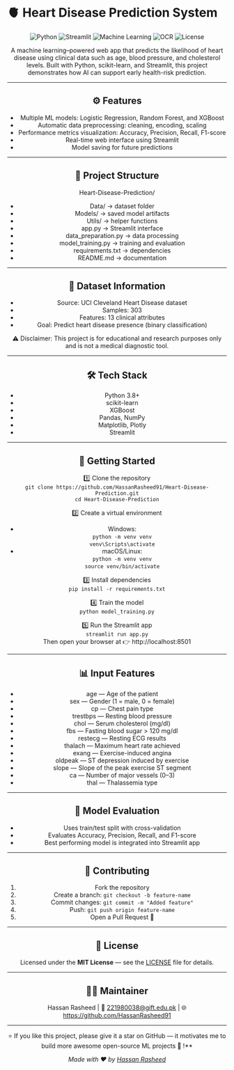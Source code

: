 # 🫀 Heart Disease Prediction System

<div align="center">

![Python](https://img.shields.io/badge/Python-3.8+-blue.svg)
![Streamlit](https://img.shields.io/badge/Streamlit-1.28+-red.svg)
![Machine Learning](https://img.shields.io/badge/ML-Scikit--learn-green.svg)
![OCR](https://img.shields.io/badge/OCR-Tesseract-orange.svg)
![License](https://img.shields.io/badge/License-MIT-yellow.svg)


A machine learning–powered web app that predicts the likelihood of heart disease using clinical data such as age, blood pressure, and cholesterol levels. Built with Python, scikit-learn, and Streamlit, this project demonstrates how AI can support early health-risk prediction.

---

## ⚙️ Features
- Multiple ML models: Logistic Regression, Random Forest, and XGBoost
- Automatic data preprocessing: cleaning, encoding, scaling
- Performance metrics visualization: Accuracy, Precision, Recall, F1-score
- Real-time web interface using Streamlit
- Model saving for future predictions

---

## 🧩 Project Structure
Heart-Disease-Prediction/
- Data/ → dataset folder  
- Models/ → saved model artifacts  
- Utils/ → helper functions  
- app.py → Streamlit interface  
- data_preparation.py → data processing  
- model_training.py → training and evaluation  
- requirements.txt → dependencies  
- README.md → documentation

---

## 🧠 Dataset Information
- Source: UCI Cleveland Heart Disease dataset  
- Samples: 303  
- Features: 13 clinical attributes  
- Goal: Predict heart disease presence (binary classification)

⚠️ Disclaimer: This project is for educational and research purposes only and is not a medical diagnostic tool.

---

## 🛠️ Tech Stack
- Python 3.8+  
- scikit-learn  
- XGBoost  
- Pandas, NumPy  
- Matplotlib, Plotly  
- Streamlit

---

## 🚀 Getting Started
1️⃣ Clone the repository  
`git clone https://github.com/HassanRasheed91/Heart-Disease-Prediction.git`  
`cd Heart-Disease-Prediction`

2️⃣ Create a virtual environment  
- Windows:  
  `python -m venv venv`  
  `venv\Scripts\activate`  
- macOS/Linux:  
  `python -m venv venv`  
  `source venv/bin/activate`

3️⃣ Install dependencies  
`pip install -r requirements.txt`

4️⃣ Train the model  
`python model_training.py`

5️⃣ Run the Streamlit app  
`streamlit run app.py`  
Then open your browser at 👉 http://localhost:8501

---

## 📊 Input Features
- age — Age of the patient  
- sex — Gender (1 = male, 0 = female)  
- cp — Chest pain type  
- trestbps — Resting blood pressure  
- chol — Serum cholesterol (mg/dl)  
- fbs — Fasting blood sugar > 120 mg/dl  
- restecg — Resting ECG results  
- thalach — Maximum heart rate achieved  
- exang — Exercise-induced angina  
- oldpeak — ST depression induced by exercise  
- slope — Slope of the peak exercise ST segment  
- ca — Number of major vessels (0–3)  
- thal — Thalassemia type

---

## 🧪 Model Evaluation
- Uses train/test split with cross-validation  
- Evaluates Accuracy, Precision, Recall, and F1-score  
- Best performing model is integrated into Streamlit app

---

## 🤝 Contributing
1. Fork the repository  
2. Create a branch: `git checkout -b feature-name`  
3. Commit changes: `git commit -m "Added feature"`  
4. Push: `git push origin feature-name`  
5. Open a Pull Request 🚀

---

## 📜 License
Licensed under the **MIT License** — see the [LICENSE](./LICENSE) file for details.

---

## 👨‍💻 Maintainer
Hassan Rasheed | 📧 221980038@gift.edu.pk | 🌐 https://github.com/HassanRasheed91

---

⭐ If you like this project, please give it a star on GitHub — it motivates me to build more awesome open-source ML projects 🚀
!**

*Made with ❤️ by [Hassan Rasheed](https://github.com/HassanRasheed91)*

</div>
